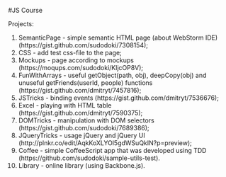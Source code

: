 #JS Course

Projects:

<ol>
    <li>
        SemanticPage - simple semantic HTML page (about WebStorm IDE) (https://gist.github.com/sudodoki/7308154);
    </li>
    <li>
        CSS - add test css-file to the page;
    </li>
    <li>
        Mockups - page according to mockups (https://moqups.com/sudodoki/KljcOP8V);
    </li>
    <li>
        FunWithArrays - useful getObject(path, obj), deepCopy(obj) and unuseful getFriends(userId, people) functions
        (https://gist.github.com/dmitryt/7457816);
    </li>
    <li>
        JSTricks - binding events (https://gist.github.com/dmitryt/7536676);
    </li>
    <li>
        Excel - playing with HTML table (https://gist.github.com/dmitryt/7590375);
    </li>
    <li>
        DOMTricks - manipulation with DOM selectors (https://gist.github.com/sudodoki/7689386);
    </li>
    <li>
        JQueryTricks - usage jQuery and jQuery UI (http://plnkr.co/edit/AqkKoXLYOl5gdWSuQkIN?p=preview);
    </li>
    <li>
        Coffee - simple CoffeeScript app that was developed using TDD (https://github.com/sudodoki/sample-utils-test).
    </li>
    <li>
        Library - online library (using Backbone.js).
    </li>
</ol>
